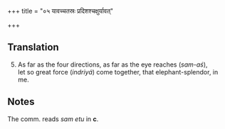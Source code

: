 +++
title = "०५ यावच्चतस्रः प्रदिशश्चक्षुर्यावत्"

+++
## Translation
5. As far as the four directions, as far as the eye reaches (*sam-aś*),  
let so great force (*indriyá*) come together, that elephant-splendor, in  
me.

## Notes
The comm. reads *sam etu* in **c**.
